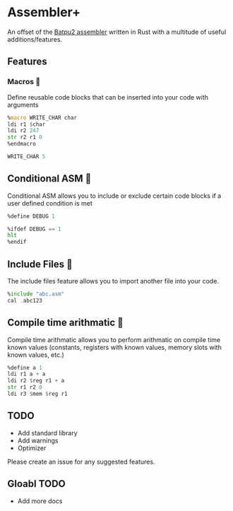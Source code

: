 # Assembler+
An offset of the [Batpu2 assembler](https://github.com/mattbatwings/newcpu/blob/main/assembler.py) written in Rust with a multitude of useful additions/features.

## Features
### Macros 🔴
Define reusable code blocks that can be inserted into your code with arguments

```asm
%macro WRITE_CHAR char
ldi r1 $char
ldi r2 247
str r2 r1 0
%endmacro

WRITE_CHAR 5
```

## Conditional ASM 🔴
Conditional ASM allows you to include or exclude certain code blocks if a user defined condition is met

```asm
%define DEBUG 1

%ifdef DEBUG == 1
hlt
%endif
```

## Include Files 🔴
The include files feature allows you to import another file into your code.

```asm
%include "abc.asm"
cal .abc123
```

## Compile time arithmatic 🔴
Compile time arithmatic allows you to perform arithmatic on compile time known values (constants, registers with known values, memory slots with known values, etc.)

```asm
%define a 1
ldi r1 a + a
ldi r2 $reg r1 + a
str r1 r2 0
ldi r3 $mem $reg r1
```

## TODO
* Add standard library
* Add warnings
* Optimizer

Please create an issue for any suggested features.

## Gloabl TODO
* Add more docs
